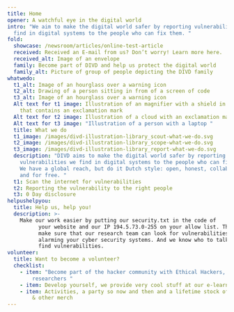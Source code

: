 ```yaml
---
title: Home
opener: A watchful eye in the digital world
intro: "We aim to make the digital world safer by reporting vulnerabilities we
  find in digital systems to the people who can fix them. "
fold:
  showcase: /newsroom/articles/online-test-article
  received: Received an E-mail from us? Don’t worry! Learn more here.
  received_alt: Image of an envelope
  family: Become part of DIVD and help us protect the digital world
  family_alt: Picture of group of people depicting the DIVD family
whatwedo:
  t1_alt: Image of an hourglass over a warning icon
  t2_alt: Drawing of a person sitting in from of a screen of code
  t3_alt: Image of an hourglass over a warning icon
  Alt text for t1 image: Illustration of an magnifier with a shield in the middle
    that contains an exclamation mark
  Alt text for t2 image: Illustration of a cloud with an exclamation mark
  Alt text for t3 image: "Illustration of a person with a laptop "
  title: What we do
  t1_image: /images/divd-illustration-library_scout-what-we-do.svg
  t2_image: /images/divd-illustration-library_scope-what-we-do.svg
  t3_image: /images/divd-illustration-library_report-what-we-do.svg
  description: "DIVD aims to make the digital world safer by reporting
    vulnerabilities we find in digital systems to the people who can fix them.
    We have a global reach, but do it Dutch style: open, honest, collaborative
    and for free. "
  t1: Scan the internet for vulnerabilities
  t2: Reporting the vulnerability to the right people
  t3: 0 Day disclosure
helpushelpyou:
  title: Help us, help you!
  description: >-
    Make our work easier by putting our security.txt in the code of
          your website and our IP 194.5.73.0-255 on your allow list. This way you
          make sure that our research team can look for vulnerabilities without
          alarming your cyber security systems. And we know who to talk to when we
          find vulnerabilities.
volunteer:
  title: Want to become a volunteer?
  checklist:
    - item: "Become part of the hacker community with Ethical Hackers, CISO's &
        researchers "
    - item: Develop yourself, we provide very cool stuff at our e-learningplatform
    - item: Activities, a party so now and then and a lifetime stock of DIVD stickers
        & other merch
---
```

